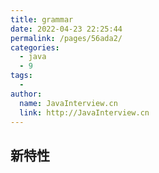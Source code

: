 ```yaml
---
title: grammar
date: 2022-04-23 22:25:44
permalink: /pages/56ada2/
categories:
  - java
  - 9
tags:
  - 
author: 
  name: JavaInterview.cn
  link: http://JavaInterview.cn
---
```



## 新特性
